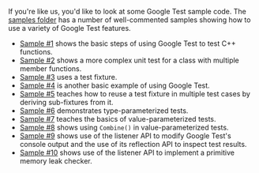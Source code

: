 If you're like us, you'd like to look at some Google Test sample code.  The
[samples folder](http://code.google.com/p/googletest/source/browse/#svn/trunk/samples) has a number of well-commented samples showing how to use a
variety of Google Test features.

  * [Sample #1](http://code.google.com/p/googletest/source/browse/trunk/samples/sample1_unittest.cc) shows the basic steps of using Google Test to test C++ functions.
  * [Sample #2](http://code.google.com/p/googletest/source/browse/trunk/samples/sample2_unittest.cc) shows a more complex unit test for a class with multiple member functions.
  * [Sample #3](http://code.google.com/p/googletest/source/browse/trunk/samples/sample3_unittest.cc) uses a test fixture.
  * [Sample #4](http://code.google.com/p/googletest/source/browse/trunk/samples/sample4_unittest.cc) is another basic example of using Google Test.
  * [Sample #5](http://code.google.com/p/googletest/source/browse/trunk/samples/sample5_unittest.cc) teaches how to reuse a test fixture in multiple test cases by deriving sub-fixtures from it.
  * [Sample #6](http://code.google.com/p/googletest/source/browse/trunk/samples/sample6_unittest.cc) demonstrates type-parameterized tests.
  * [Sample #7](http://code.google.com/p/googletest/source/browse/trunk/samples/sample7_unittest.cc) teaches the basics of value-parameterized tests.
  * [Sample #8](http://code.google.com/p/googletest/source/browse/trunk/samples/sample8_unittest.cc) shows using `Combine()` in value-parameterized tests.
  * [Sample #9](http://code.google.com/p/googletest/source/browse/trunk/samples/sample9_unittest.cc) shows use of the listener API to modify Google Test's console output and the use of its reflection API to inspect test results.
  * [Sample #10](http://code.google.com/p/googletest/source/browse/trunk/samples/sample10_unittest.cc) shows use of the listener API to implement a primitive memory leak checker.